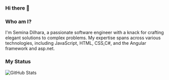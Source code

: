 ### Hi there 👋

### Who am I?

I'm Semina Dilhara, a passionate software engineer with a knack for crafting elegant solutions to complex problems. My expertise spans across various technologies, including JavaScript, HTML, CSS,C#, and the Angular framework and asp.net.

### My Status

![GitHub Stats](https://github-readme-stats.vercel.app/api?username=SeminaDilharaa&theme=radical)
<!--
**SeminaDilharaa/SeminaDilharaa** is a ✨ _special_ ✨ repository because its `README.md` (this file) appears on your GitHub profile.

Here are some ideas to get you started:

- 🔭 I’m currently working on ...
- 🌱 I’m currently learning ...
- 👯 I’m looking to collaborate on ...
- 🤔 I’m looking for help with ...
- 💬 Ask me about ...
- 📫 How to reach me: ...
- 😄 Pronouns: ...
- ⚡ Fun fact: ...
-->

